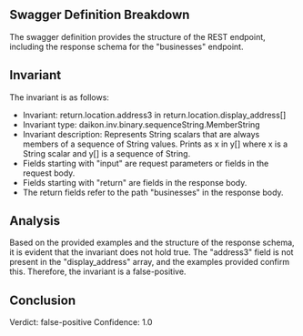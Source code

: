 ## Swagger Definition Breakdown
The swagger definition provides the structure of the REST endpoint, including the response schema for the "businesses" endpoint.

## Invariant
The invariant is as follows:
- Invariant: return.location.address3 in return.location.display_address[]
- Invariant type: daikon.inv.binary.sequenceString.MemberString
- Invariant description: Represents String scalars that are always members of a sequence of String values. Prints as x in y[] where x is a String scalar and y[] is a sequence of String.
- Fields starting with "input" are request parameters or fields in the request body.
- Fields starting with "return" are fields in the response body.
- The return fields refer to the path "businesses" in the response body.

## Analysis
Based on the provided examples and the structure of the response schema, it is evident that the invariant does not hold true. The "address3" field is not present in the "display_address" array, and the examples provided confirm this. Therefore, the invariant is a false-positive.

## Conclusion
Verdict: false-positive
Confidence: 1.0
